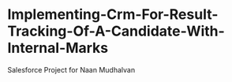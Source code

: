# Implementing-Crm-For-Result-Tracking-Of-A-Candidate-With-Internal-Marks
Salesforce Project for Naan Mudhalvan
